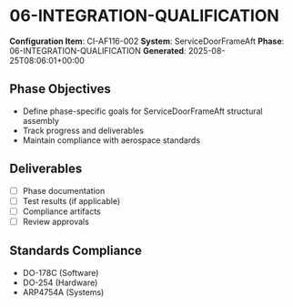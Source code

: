 # 06-INTEGRATION-QUALIFICATION

**Configuration Item**: CI-AF116-002
**System**: ServiceDoorFrameAft
**Phase**: 06-INTEGRATION-QUALIFICATION
**Generated**: 2025-08-25T08:06:01+00:00

## Phase Objectives
- Define phase-specific goals for ServiceDoorFrameAft structural assembly
- Track progress and deliverables
- Maintain compliance with aerospace standards

## Deliverables
- [ ] Phase documentation
- [ ] Test results (if applicable)
- [ ] Compliance artifacts
- [ ] Review approvals

## Standards Compliance
- DO-178C (Software)
- DO-254 (Hardware)
- ARP4754A (Systems)

